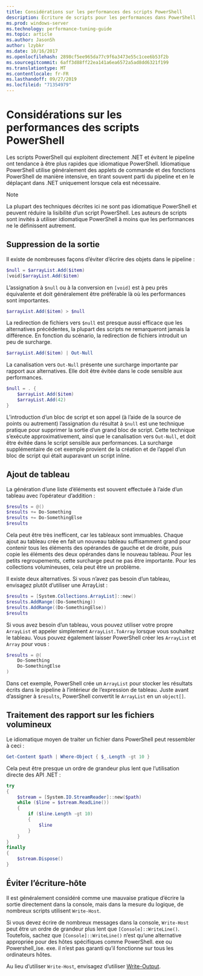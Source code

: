 ```yaml
---
title: Considérations sur les performances des scripts PowerShell
description: Écriture de scripts pour les performances dans PowerShell
ms.prod: windows-server
ms.technology: performance-tuning-guide
ms.topic: article
ms.author: JasonSh
author: lzybkr
ms.date: 10/16/2017
ms.openlocfilehash: 2898cf5ee965da77c9f6a3473e55c1cee6b53f2b
ms.sourcegitcommit: 6aff3d88ff22ea141a6ea6572a5ad8dd6321f199
ms.translationtype: MT
ms.contentlocale: fr-FR
ms.lasthandoff: 09/27/2019
ms.locfileid: "71354979"
---
```

# <a name="powershell-scripting-performance-considerations"></a>Considérations sur les performances des scripts PowerShell

Les scripts PowerShell qui exploitent directement .NET et évitent le pipeline ont tendance à être plus rapides que idiomatique PowerShell. Idiomatique PowerShell utilise généralement des applets de commande et des fonctions PowerShell de manière intensive, en tirant souvent parti du pipeline et en le déplaçant dans .NET uniquement lorsque cela est nécessaire.

>[!Note] 
> La plupart des techniques décrites ici ne sont pas idiomatique PowerShell et peuvent réduire la lisibilité d’un script PowerShell. Les auteurs de scripts sont invités à utiliser idiomatique PowerShell à moins que les performances ne le définissent autrement.

## <a name="suppressing-output"></a>Suppression de la sortie

Il existe de nombreuses façons d’éviter d’écrire des objets dans le pipeline :

```PowerShell
$null = $arrayList.Add($item)
[void]$arrayList.Add($item)
```

L’assignation à `$null` ou à la conversion en `[void]` est à peu près équivalente et doit généralement être préférable là où les performances sont importantes.

```PowerShell
$arrayList.Add($item) > $null
```

La redirection de fichiers vers `$null` est presque aussi efficace que les alternatives précédentes, la plupart des scripts ne remarqueront jamais la différence.
En fonction du scénario, la redirection de fichiers introduit un peu de surcharge.

```PowerShell
$arrayList.Add($item) | Out-Null
```

La canalisation vers `Out-Null` présente une surcharge importante par rapport aux alternatives.
Elle doit être évitée dans le code sensible aux performances.

```PowerShell
$null = . {
    $arrayList.Add($item)
    $arrayList.Add(42)
}
```

L’introduction d’un bloc de script et son appel (à l’aide de la source de points ou autrement) l’assignation du résultat à `$null` est une technique pratique pour supprimer la sortie d’un grand bloc de script.
Cette technique s’exécute approximativement, ainsi que le canalisation vers `Out-Null`, et doit être évitée dans le script sensible aux performances.
La surcharge supplémentaire de cet exemple provient de la création et de l’appel d’un bloc de script qui était auparavant un script inline.


## <a name="array-addition"></a>Ajout de tableau

La génération d’une liste d’éléments est souvent effectuée à l’aide d’un tableau avec l’opérateur d’addition :

```PowerShell
$results = @()
$results += Do-Something
$results += Do-SomethingElse
$results
```

Cela peut être très inefficent, car les tableaux sont immuables.
Chaque ajout au tableau crée en fait un nouveau tableau suffisamment grand pour contenir tous les éléments des opérandes de gauche et de droite, puis copie les éléments des deux opérandes dans le nouveau tableau.
Pour les petits regroupements, cette surcharge peut ne pas être importante.
Pour les collections volumineuses, cela peut être un problème.

Il existe deux alternatives.
Si vous n’avez pas besoin d’un tableau, envisagez plutôt d’utiliser une ArrayList :

```PowerShell
$results = [System.Collections.ArrayList]::new()
$results.AddRange((Do-Something))
$results.AddRange((Do-SomethingElse))
$results
```

Si vous avez besoin d’un tableau, vous pouvez utiliser votre propre `ArrayList` et appeler simplement `ArrayList.ToArray` lorsque vous souhaitez le tableau.
Vous pouvez également laisser PowerShell créer les `ArrayList` et `Array` pour vous :

```PowerShell
$results = @(
    Do-Something
    Do-SomethingElse
)
```

Dans cet exemple, PowerShell crée un `ArrayList` pour stocker les résultats écrits dans le pipeline à l’intérieur de l’expression de tableau.
Juste avant d’assigner à `$results`, PowerShell convertit le `ArrayList` en un `object[]`.

## <a name="processing-large-files"></a>Traitement des rapport sur les fichiers volumineux

Le idiomatique moyen de traiter un fichier dans PowerShell peut ressembler à ceci :

```PowerShell
Get-Content $path | Where-Object { $_.Length -gt 10 }
```

Cela peut être presque un ordre de grandeur plus lent que l’utilisation directe des API .NET :

```PowerShell
try
{
    $stream = [System.IO.StreamReader]::new($path)
    while ($line = $stream.ReadLine())
    {
        if ($line.Length -gt 10)
        {
            $line
        }
    }
}
finally
{
    $stream.Dispose()
}
```

## <a name="avoid-write-host"></a>Éviter l’écriture-hôte

Il est généralement considéré comme une mauvaise pratique d’écrire la sortie directement dans la console, mais dans la mesure du logique, de nombreux scripts utilisent `Write-Host`.

Si vous devez écrire de nombreux messages dans la console, `Write-Host` peut être un ordre de grandeur plus lent que `[Console]::WriteLine()`. Toutefois, sachez que `[Console]::WriteLine()` n’est qu’une alternative appropriée pour des hôtes spécifiques comme PowerShell. exe ou Powershell_ise. exe. il n’est pas garanti qu’il fonctionne sur tous les ordinateurs hôtes.

Au lieu d’utiliser `Write-Host`, envisagez d’utiliser [Write-Output](/powershell/module/Microsoft.PowerShell.Utility/Write-Output?view=powershell-5.1).


